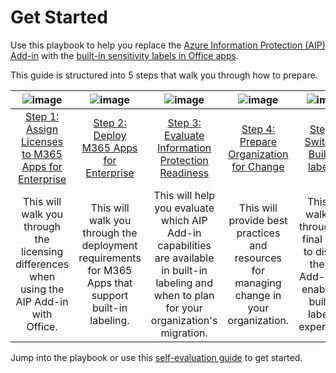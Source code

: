 # Get Started
Use this playbook to help you replace the [Azure Information Protection (AIP) Add-in](https://learn.microsoft.com/en-us/azure/information-protection/rms-client/use-client) with the [built-in sensitivity labels in Office apps](https://learn.microsoft.com/en-us/microsoft-365/compliance/sensitivity-labels-office-apps).

This guide is structured into 5 steps that walk you through how to prepare.

| ![image](https://user-images.githubusercontent.com/43501191/194917711-3c41276a-e5ad-4f8e-9898-705fceee4a9c.png) | ![image](https://user-images.githubusercontent.com/43501191/194919001-565bbd8e-0c9d-42c4-9692-c639ee3b6ead.png) | ![image](https://user-images.githubusercontent.com/43501191/194916965-30d791f5-b0e1-4627-b405-fed76e811db0.png) | ![image](https://user-images.githubusercontent.com/43501191/194916992-0829518e-00f5-4114-a17b-765b56dfa3c0.png) | ![image](https://user-images.githubusercontent.com/43501191/194917039-a7f0a7e9-521d-4b22-a05a-8ea9ec6be52a.png) | 
| :--: | :--: | :--: | :--: | :--: |
| [Step 1: Assign Licenses to M365 Apps for Enterprise](AIP2MIPStep1.md) | [Step 2: Deploy M365 Apps for Enterprise](AIP2MIPStep2.md) | [Step 3: Evaluate Information Protection Readiness](AIP2MIPStep3.md) | [Step 4: Prepare Organization for Change](AIP2MIPStep4.md) | [Step 5: Switch to Built-In labeling](AIP2MIPStep5.md) |
| This will walk you through the licensing differences when using the AIP Add-in with Office. | This will walk you through the deployment requirements for M365 Apps that support built-in labeling. | This will help you evaluate which AIP Add-in capabilities are available in built-in labeling and when to plan for your organization's migration. | This will provide best practices and resources for managing change in your organization. | This will walk you through the final steps to disable the AIP Add-in and enable the built-in labeling experience. |

Jump into the playbook or use this [self-evaluation guide](https://aka.ms/AIP2MIP/Guide/Evaluate) to get started.
